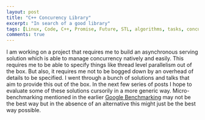 ```yaml
---
layout: post
title: "C++ Concurency Library"
excerpt: "In search of a good library"
tags: [Linux, Code, C++, Promise, Future, STL, algorithms, tasks, concurrency]
comments: true
---
```

I am working on a project that requires me to build an asynchronous serving
solution which is able to manage concurrency natively and easily. This requires
me to be able to specify things like thread level parallelism out of the
box. But also, it requires me not to be bogged down by an overhead of details to
be specified.
I went through a bunch of solutions and talks that aim to provide this out of
the box. In the next few series of posts I hope to evaluate some of these
solutions cursorily in a more generic way.
Micro-benchmarking mentioned in the earlier [Google
Benchmarking](http://www.mycpu.org/google-benchmark/) may not be the best way
but in the absence of an alternative this might just be the best way possible.
